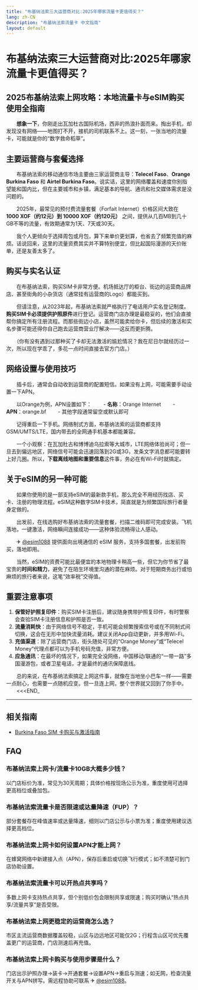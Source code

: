 ```yaml
---
title: "布基纳法索三大运营商对比:2025年哪家流量卡更值得买？"
lang: zh-CN
description: "布基纳法索流量卡 中文指南"
layout: default
---
```

# 布基纳法索三大运营商对比:2025年哪家流量卡更值得买？

## 2025布基纳法索上网攻略：本地流量卡与eSIM购买使用全指南

　　**想象一下**，你刚走出瓦加杜古国际机场，西非的热浪扑面而来。掏出手机，却发现没有网络——地图打不开，接机的司机联系不上。这一刻，一张当地的流量卡，可能就是你的“数字救命稻草”。

## 主要运营商与套餐选择

　　布基纳法索的移动通信市场主要由三家运营商主导：**Telecel Faso**、**Orange Burkina Faso** 和 **Airtel Burkina Faso**。说实话，这里的网络覆盖和速度你别指望能和国内比，但在主要城市和乡镇，满足基本的导航、通讯和社交媒体需求是没问题的。

　　2025年，最常见的预付费流量套餐（Forfait Internet）价格区间大致在 **1000 XOF（约12元）到 10000 XOF（约120元）** 之间，提供从几百MB到几十GB不等的流量，有效期通常为1天、7天或30天。

　　我个人更倾向于选择周包或月包，算下来单价更划算，也省去了频繁充值的麻烦。话说回来，这里的流量资费其实并不算特别便宜，但比起国际漫游的天价账单，还是友善太多了。

## 购买与实名认证

　　在布基纳法索，购买SIM卡非常方便。机场抵达厅的柜台、街边的运营商品牌店、甚至街角的小杂货店（通常挂有运营商的Logo）都能买到。

　　但请注意，从2023年起，布基纳法索就严格执行了电话用户实名登记制度。**购买SIM卡必须提供护照原件**进行登记。运营商门店办理是最稳妥的，他们会直接帮你搞定所有注册流程。而那些街边小店，虽然可能卖给你卡，但后续的激活和实名步骤可能还得你自己跑去运营商营业厅解决——这反而更折腾。

　　（你有没有遇到过那种买了卡却无法激活的尴尬情况？我在尼日尔就经历过一次，所以现在学乖了，多花一点时间直接去官方门店。）

## 网络设置与使用技巧

　　插卡后，通常会自动收到运营商的配置短信。如果没有上网，可能需要手动设置一下APN。

　　以Orange为例，APN设置如下：
　　- **名称**：Orange Internet
　　- **APN**：orange.bf
　　- 其他字段通常留空或默认即可

　　记得重启一下手机。网络制式方面，布基纳法索的运营商都支持GSM/UMTS/LTE，国内带去的全网通手机基本都能兼容。

　　一个小观察：在瓦加杜古和博博迪乌拉索等大城市，LTE网络体验尚可；但一旦去到偏远地区，网络信号可能会迅速回落到2G或3G，发条文字消息都可能要转上好几圈。所以，**下载离线地图和重要信息**这件事，务必在有Wi-Fi时就搞定。

## 关于eSIM的另一种可能

　　如果你使用的是一部支持eSIM的最新款手机，那么完全不用经历找店、买卡、注册的物理流程。eSIM这种数字SIM卡技术，简直就是为频繁国际旅行者量身定做的。

　　出发前，在线选购好布基纳法索的流量套餐，扫描二维码即可完成安装。飞机落地，一键激活，网络瞬间连接成功——这种体验流畅得让人感动。

　　✈ [@esim1088](https://t.me/s/esim1088) 提供面向出境通信的 eSIM 服务，支持多国套餐，出发前购买，落地即用。

　　当然，eSIM的资费可能比最便宜的本地物理卡稍高一些，但它为你节省了最宝贵的**时间和精力**，避免了在陌生环境里沟通的潜在麻烦。对于短期商务出行或怕麻烦的旅行者来说，这笔“效率税”交得值。

## 重要注意事项

1.  **保管好护照复印件**：购买SIM卡注册后，建议随身携带护照复印件，有时警察会查验SIM卡注册信息和护照是否一致。
2.  **流量消耗快**：由于网络信号不稳定，手机可能会频繁搜索信号或在不同制式间切换，这会在无形中加快流量消耗。建议关闭App自动更新，并多用Wi-Fi。
3.  **充值渠道**：除了运营商门店，街头随处可见的“Orange Money”或“Telecel Money”代理点都可以为手机号码充值，非常方便。
4.  **应急通讯**：在最坏的情况下，如果完全没网络，中国移动/联通的“一带一路”多国漫游包，或者卫星电话，才是最终的通讯保障底线。

　　总的来说，在布基纳法索搞定上网这件事，就像在当地坐小巴车一样——需要一点耐心，也需要一点随机应变。但一旦连上网，整个世界就又回到了你手中。
　　<<<END_

<!-- crosslink -->
---

## 相关指南

- [Burkina Faso SIM 卡购买与激活指南](https://faciylike.github.io/burkina-faso-sim-guides)

<!-- BEGIN_BURKINA_FASO_FAQ -->
## FAQ

### 布基纳法索上网卡/流量卡10GB大概多少钱？
以门店标价为准，常见为30天周期；具体价格按现场公示为准，重度使用可选择更高档位或叠加包。

### 布基纳法索流量卡是否限速或达量降速（FUP）？
部分套餐存在峰值速率或达量降速，细则以门店公示与小票为准；重度使用建议选择更高档位。

### 布基纳法索上网卡如何设置APN才能上网？
在蜂窝网络中新建接入点（APN），保存后重启或切换飞行模式；如不清楚可到门店协助设置。

### 布基纳法索流量卡可以开热点共享吗？
多数上网卡支持热点共享，但个别低价包会限制共享或限速；购买时确认“热点共享/流量共享”是否受限。

### 布基纳法索上网更稳定的运营商怎么选？
市区主流运营商数据覆盖较稳，山区与边远地区可能仅2G；行程含山区可优先覆盖更广的运营商，门店测速后再充值。

### 布基纳法索上网卡购买与使用步骤是什么？
门店出示护照办理→装卡→开通套餐→设置APN→重启与测速；如无网，检查流量开关与APN拼写。需远程协助可联系 ✈ [@esim1088](https://t.me/s/esim1088)。

<script type="application/ld+json">
{"@context": "https://schema.org", "@type": "FAQPage", "mainEntity": [{"@type": "Question", "name": "布基纳法索上网卡/流量卡10GB大概多少钱？", "acceptedAnswer": {"@type": "Answer", "text": "以门店标价为准，常见为30天周期；具体价格按现场公示为准，重度使用可选择更高档位或叠加包。"}}, {"@type": "Question", "name": "布基纳法索流量卡是否限速或达量降速（FUP）？", "acceptedAnswer": {"@type": "Answer", "text": "部分套餐存在峰值速率或达量降速，细则以门店公示与小票为准；重度使用建议选择更高档位。"}}, {"@type": "Question", "name": "布基纳法索上网卡如何设置APN才能上网？", "acceptedAnswer": {"@type": "Answer", "text": "在蜂窝网络中新建接入点（APN），保存后重启或切换飞行模式；如不清楚可到门店协助设置。"}}, {"@type": "Question", "name": "布基纳法索流量卡可以开热点共享吗？", "acceptedAnswer": {"@type": "Answer", "text": "多数上网卡支持热点共享，但个别低价包会限制共享或限速；购买时确认“热点共享/流量共享”是否受限。"}}, {"@type": "Question", "name": "布基纳法索上网更稳定的运营商怎么选？", "acceptedAnswer": {"@type": "Answer", "text": "市区主流运营商数据覆盖较稳，山区与边远地区可能仅2G；行程含山区可优先覆盖更广的运营商，门店测速后再充值。"}}, {"@type": "Question", "name": "布基纳法索上网卡购买与使用步骤是什么？", "acceptedAnswer": {"@type": "Answer", "text": "门店出示护照办理→装卡→开通套餐→设置APN→重启与测速；如无网，检查流量开关与APN拼写。需远程协助可联系 ✈ @esim1088。"}}]}
</script>
<!-- END_BURKINA_FASO_FAQ -->
